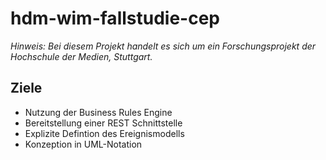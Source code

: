 # hdm-wim-fallstudie-cep

*Hinweis: Bei diesem Projekt handelt es sich um ein Forschungsprojekt der Hochschule der Medien, Stuttgart.*

## Ziele
* Nutzung der Business Rules Engine
* Bereitstellung einer REST Schnittstelle
* Explizite Defintion des Ereignismodells
* Konzeption in UML-Notation
